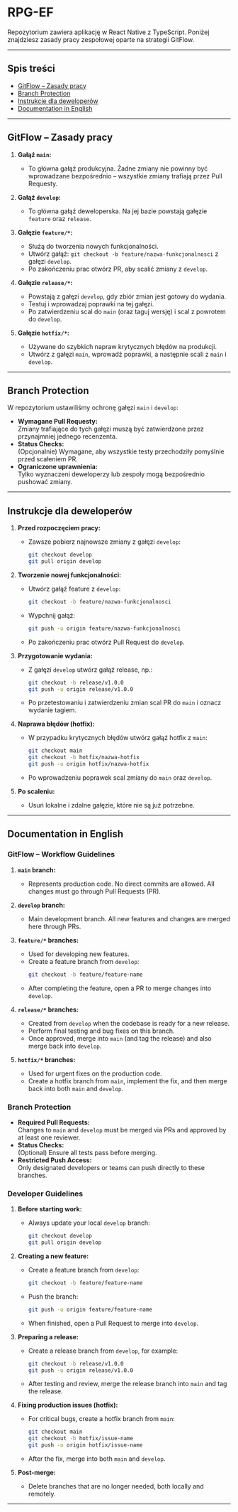 # RPG-EF

Repozytorium zawiera aplikację w React Native z TypeScript. Poniżej znajdziesz zasady pracy zespołowej oparte na strategii GitFlow.

---

## Spis treści

- [GitFlow – Zasady pracy](#gitflow--zasady-pracy)
- [Branch Protection](#branch-protection)
- [Instrukcje dla deweloperów](#instrukcje-dla-deweloperów)
- [Documentation in English](#documentation-in-english)

---

## GitFlow – Zasady pracy

1. **Gałąź `main`:**
   - To główna gałąź produkcyjna. Żadne zmiany nie powinny być wprowadzane bezpośrednio – wszystkie zmiany trafiają przez Pull Requesty.
2. **Gałąź `develop`:**
   - To główna gałąź deweloperska. Na jej bazie powstają gałęzie `feature` oraz `release`.
3. **Gałęzie `feature/*`:**

   - Służą do tworzenia nowych funkcjonalności.
   - Utwórz gałąź: `git checkout -b feature/nazwa-funkcjonalnosci` z gałęzi `develop`.
   - Po zakończeniu prac otwórz PR, aby scalić zmiany z `develop`.

4. **Gałęzie `release/*`:**

   - Powstają z gałęzi `develop`, gdy zbiór zmian jest gotowy do wydania.
   - Testuj i wprowadzaj poprawki na tej gałęzi.
   - Po zatwierdzeniu scal do `main` (oraz taguj wersję) i scal z powrotem do `develop`.

5. **Gałęzie `hotfix/*`:**
   - Używane do szybkich napraw krytycznych błędów na produkcji.
   - Utwórz z gałęzi `main`, wprowadź poprawki, a następnie scali z `main` i `develop`.

---

## Branch Protection

W repozytorium ustawiliśmy ochronę gałęzi `main` i `develop`:

- **Wymagane Pull Requesty:**  
  Zmiany trafiające do tych gałęzi muszą być zatwierdzone przez przynajmniej jednego recenzenta.
- **Status Checks:**  
  (Opcjonalnie) Wymagane, aby wszystkie testy przechodziły pomyślnie przed scałeniem PR.
- **Ograniczone uprawnienia:**  
  Tylko wyznaczeni deweloperzy lub zespoły mogą bezpośrednio pushować zmiany.

---

## Instrukcje dla deweloperów

1. **Przed rozpoczęciem pracy:**

   - Zawsze pobierz najnowsze zmiany z gałęzi `develop`:
     ```bash
     git checkout develop
     git pull origin develop
     ```

2. **Tworzenie nowej funkcjonalności:**

   - Utwórz gałąź feature z `develop`:
     ```bash
     git checkout -b feature/nazwa-funkcjonalnosci
     ```
   - Wypchnij gałąź:
     ```bash
     git push -u origin feature/nazwa-funkcjonalnosci
     ```
   - Po zakończeniu prac otwórz Pull Request do `develop`.

3. **Przygotowanie wydania:**

   - Z gałęzi `develop` utwórz gałąź release, np.:
     ```bash
     git checkout -b release/v1.0.0
     git push -u origin release/v1.0.0
     ```
   - Po przetestowaniu i zatwierdzeniu zmian scal PR do `main` i oznacz wydanie tagiem.

4. **Naprawa błędów (hotfix):**

   - W przypadku krytycznych błędów utwórz gałąź hotfix z `main`:
     ```bash
     git checkout main
     git checkout -b hotfix/nazwa-hotfix
     git push -u origin hotfix/nazwa-hotfix
     ```
   - Po wprowadzeniu poprawek scal zmiany do `main` oraz `develop`.

5. **Po scaleniu:**
   - Usuń lokalne i zdalne gałęzie, które nie są już potrzebne.

---

## Documentation in English

### GitFlow – Workflow Guidelines

1. **`main` branch:**

   - Represents production code. No direct commits are allowed. All changes must go through Pull Requests (PR).

2. **`develop` branch:**

   - Main development branch. All new features and changes are merged here through PRs.

3. **`feature/*` branches:**

   - Used for developing new features.
   - Create a feature branch from `develop`:
     ```bash
     git checkout -b feature/feature-name
     ```
   - After completing the feature, open a PR to merge changes into `develop`.

4. **`release/*` branches:**

   - Created from `develop` when the codebase is ready for a new release.
   - Perform final testing and bug fixes on this branch.
   - Once approved, merge into `main` (and tag the release) and also merge back into `develop`.

5. **`hotfix/*` branches:**
   - Used for urgent fixes on the production code.
   - Create a hotfix branch from `main`, implement the fix, and then merge back into both `main` and `develop`.

### Branch Protection

- **Required Pull Requests:**  
  Changes to `main` and `develop` must be merged via PRs and approved by at least one reviewer.
- **Status Checks:**  
  (Optional) Ensure all tests pass before merging.
- **Restricted Push Access:**  
  Only designated developers or teams can push directly to these branches.

### Developer Guidelines

1. **Before starting work:**

   - Always update your local `develop` branch:
     ```bash
     git checkout develop
     git pull origin develop
     ```

2. **Creating a new feature:**

   - Create a feature branch from `develop`:
     ```bash
     git checkout -b feature/feature-name
     ```
   - Push the branch:
     ```bash
     git push -u origin feature/feature-name
     ```
   - When finished, open a Pull Request to merge into `develop`.

3. **Preparing a release:**

   - Create a release branch from `develop`, for example:
     ```bash
     git checkout -b release/v1.0.0
     git push -u origin release/v1.0.0
     ```
   - After testing and review, merge the release branch into `main` and tag the release.

4. **Fixing production issues (hotfix):**

   - For critical bugs, create a hotfix branch from `main`:
     ```bash
     git checkout main
     git checkout -b hotfix/issue-name
     git push -u origin hotfix/issue-name
     ```
   - After the fix, merge into both `main` and `develop`.

5. **Post-merge:**
   - Delete branches that are no longer needed, both locally and remotely.

---
